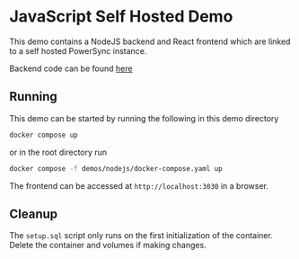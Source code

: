 # JavaScript Self Hosted Demo

This demo contains a NodeJS backend and React frontend which are linked to a self hosted PowerSync instance.

Backend code can be found [here](https://github.com/powersync-ja/powersync-nodejs-backend-todolist-demo)

## Running

This demo can be started by running the following in this demo directory

```bash
docker compose up
```

or in the root directory run

```bash
docker compose -f demos/nodejs/docker-compose.yaml up
```

The frontend can be accessed at `http://localhost:3030` in a browser.

## Cleanup

The `setup.sql` script only runs on the first initialization of the container. Delete the container and volumes if making changes.
